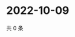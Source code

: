 # 2022-10-09

共 0 条

<!-- BEGIN WEIBO -->
<!-- 最后更新时间 Sun Oct 09 2022 22:18:27 GMT+0800 (China Standard Time) -->

<!-- END WEIBO -->
